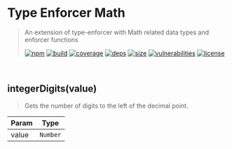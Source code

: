 # Type Enforcer Math

> An extension of type-enforcer with Math related data types and enforcer functions
>
> [![npm][npm]][npm-url]
[![build][build]][build-url]
[![coverage][coverage]][coverage-url]
[![deps][deps]][deps-url]
[![size][size]][size-url]
[![vulnerabilities][vulnerabilities]][vulnerabilities-url]
[![license][license]][license-url]


<br><a name="integerDigits"></a>

## integerDigits(value)
> Gets the number of digits to the left of the decimal point.


| Param | Type |
| --- | --- |
| value | <code>Number</code> | 


[npm]: https://img.shields.io/npm/v/type-enforcer-math.svg
[npm-url]: https://npmjs.com/package/type-enforcer-math
[build]: https://travis-ci.org/DarrenPaulWright/type-enforcer-math.svg?branch&#x3D;master
[build-url]: https://travis-ci.org/DarrenPaulWright/type-enforcer-math
[coverage]: https://coveralls.io/repos/github/DarrenPaulWright/type-enforcer-math/badge.svg?branch&#x3D;master
[coverage-url]: https://coveralls.io/github/DarrenPaulWright/type-enforcer-math?branch&#x3D;master
[deps]: https://david-dm.org/darrenpaulwright/type-enforcer-math.svg
[deps-url]: https://david-dm.org/darrenpaulwright/type-enforcer-math
[size]: https://packagephobia.now.sh/badge?p&#x3D;type-enforcer-math
[size-url]: https://packagephobia.now.sh/result?p&#x3D;type-enforcer-math
[vulnerabilities]: https://snyk.io/test/github/DarrenPaulWright/type-enforcer-math/badge.svg?targetFile&#x3D;package.json
[vulnerabilities-url]: https://snyk.io/test/github/DarrenPaulWright/type-enforcer-math?targetFile&#x3D;package.json
[license]: https://img.shields.io/github/license/DarrenPaulWright/type-enforcer-math.svg
[license-url]: https://npmjs.com/package/type-enforcer-math/LICENSE.md
